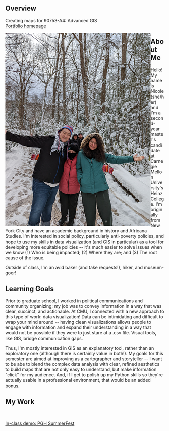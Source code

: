 ## Overview

Creating maps for 90753-A4: Advanced GIS <br/>
[Portfolio homepage](https://nannunz.github.io/gis-portfolio/)


<img align="left" src="https://github.com/nannunz/gis-portfolio/blob/main/github_repo_resize.png?raw=true">

## About Me 

Hello! My name is Nicole (she/her) and I'm a second-year master's candidate at Carnegie Mellon University's Heinz College. I'm originally from New York City and have an academic background in history and Africana Studies. I'm interested in social policy, particularly anti-poverty policies, and hope to use my skills in data visualization (and GIS in particular) as a tool for developing more equitable policies -- it's much easier to solve issues when we know (1) Who is being impacted; (2) Where they are; and (3) The root cause of the issue. <br/>

Outside of class, I'm an avid baker (and take requests!), hiker, and museum-goer! 


## Learning Goals 

Prior to graduate school, I worked in political communications and community organizing; my job was to convey information in a way that was clear, succinct, and actionable. At CMU, I connected with a new approach to this type of work: data visualization! Data can be intimidating and difficult to wrap your mind around -- having clean visualizations allows people to engage with information and expand their understanding in a way that would not be possible if they were to just stare at a .csv file. Visual tools, like GIS, bridge communication gaps. 

Thus, I'm mostly interested in GIS as an explanatory tool, rather than an exploratory one (although there is certainly value in both!). My goals for this semester are aimed at improving as a cartographer and storyteller -- I want to be abe to blend the complex data analysis with clear, refined aesthetics to build maps that are not only easy to understand, but make information "click" for my audience. And, if I get to polish up my Python skills so they're actually usable in a professional environment, that would be an added bonus. 


## My Work 


<br/>

[In-class demo: PGH SummerFest](https://nannunz.github.io/gis-portfolio/visitPGH_demo.html)
